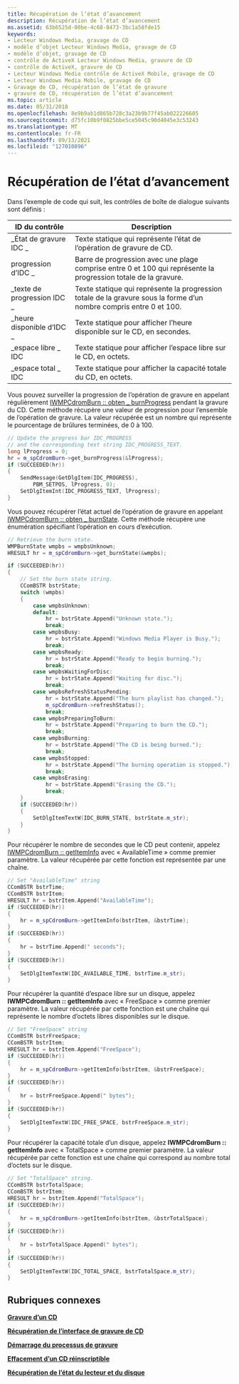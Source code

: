 ```yaml
---
title: Récupération de l’état d’avancement
description: Récupération de l’état d’avancement
ms.assetid: 63b6525d-00be-4c68-8473-3bc1a58fde15
keywords:
- Lecteur Windows Media, gravage de CD
- modèle d’objet Lecteur Windows Media, gravage de CD
- modèle d’objet, gravage de CD
- contrôle de ActiveX Lecteur Windows Media, gravure de CD
- contrôle de ActiveX, gravure de CD
- Lecteur Windows Media contrôle de ActiveX Mobile, gravage de CD
- Lecteur Windows Media Mobile, gravage de CD
- Gravage de CD, récupération de l’état de gravure
- gravure de CD, récupération de l’état d’avancement
ms.topic: article
ms.date: 05/31/2018
ms.openlocfilehash: 8e9b9ab1d865b728c3a23b9b77f45ab022226605
ms.sourcegitcommit: d75fc10b9f0825bbe5ce5045c90d4045e3c53243
ms.translationtype: MT
ms.contentlocale: fr-FR
ms.lasthandoff: 09/13/2021
ms.locfileid: "127010896"
---
```

# <a name="retrieving-the-burn-status"></a>Récupération de l’état d’avancement

Dans l’exemple de code qui suit, les contrôles de boîte de dialogue suivants sont définis :



| ID du contrôle           | Description                                                                    |
|----------------------|--------------------------------------------------------------------------------|
| \_État de gravure IDC \_     | Texte statique qui représente l’état de l’opération de gravure de CD.             |
| progression d’IDC \_        | Barre de progression avec une plage comprise entre 0 et 100 qui représente la progression totale de la gravure. |
| \_texte de progression IDC \_  | Texte statique qui représente la progression totale de la gravure sous la forme d’un nombre compris entre 0 et 100. |
| \_heure disponible d’IDC \_ | Texte statique pour afficher l’heure disponible sur le CD, en secondes.               |
| \_espace libre \_ IDC     | Texte statique pour afficher l’espace libre sur le CD, en octets.                     |
| \_espace total \_ IDC    | Texte statique pour afficher la capacité totale du CD, en octets.                 |



 

Vous pouvez surveiller la progression de l’opération de gravure en appelant régulièrement [IWMPCdromBurn :: obten \_ burnProgress](/previous-versions/windows/desktop/api/wmp/nf-wmp-iwmpcdromburn-get_burnprogress) pendant la gravure du CD. Cette méthode récupère une valeur de progression pour l’ensemble de l’opération de gravure. La valeur récupérée est un nombre qui représente le pourcentage de brûlures terminées, de 0 à 100.


```C++
// Update the progress bar IDC_PROGRESS
// and the corresponding text string IDC_PROGRESS_TEXT.
long lProgress = 0;
hr = m_spCdromBurn->get_burnProgress(&lProgress);
if (SUCCEEDED(hr))
{
    SendMessage(GetDlgItem(IDC_PROGRESS),
        PBM_SETPOS, lProgress, 0);
    SetDlgItemInt(IDC_PROGRESS_TEXT, lProgress);
}

```



Vous pouvez récupérer l’état actuel de l’opération de gravure en appelant [IWMPCdromBurn :: obten \_ burnState](/previous-versions/windows/desktop/api/wmp/nf-wmp-iwmpcdromburn-get_burnstate). Cette méthode récupère une énumération spécifiant l’opération en cours d’exécution.


```C++
// Retrieve the burn state.
WMPBurnState wmpbs = wmpbsUnknown;
HRESULT hr = m_spCdromBurn->get_burnState(&wmpbs);

if (SUCCEEDED(hr))
{
    // Set the burn state string.
    CComBSTR bstrState;
    switch (wmpbs)
    {
        case wmpbsUnknown:
        default:
            hr = bstrState.Append("Unknown state.");
            break;
        case wmpbsBusy:
            hr = bstrState.Append("Windows Media Player is Busy.");
            break;
        case wmpbsReady:
            hr = bstrState.Append("Ready to begin burning.");
            break;
        case wmpbsWaitingForDisc:
            hr = bstrState.Append("Waiting for disc.");
            break;
        case wmpbsRefreshStatusPending:
            hr = bstrState.Append("The burn playlist has changed.");
            m_spCdromBurn->refreshStatus();
            break;
        case wmpbsPreparingToBurn:
            hr = bstrState.Append("Preparing to burn the CD.");
            break;
        case wmpbsBurning:
            hr = bstrState.Append("The CD is being burned.");
            break;
        case wmpbsStopped:
            hr = bstrState.Append("The burning operation is stopped.");
            break;
        case wmpbsErasing:
            hr = bstrState.Append("Erasing the CD.");
            break;
    }
    if (SUCCEEDED(hr))
    {
        SetDlgItemTextW(IDC_BURN_STATE, bstrState.m_str);
    }
}

```



Pour récupérer le nombre de secondes que le CD peut contenir, appelez [IWMPCdromBurn :: getItemInfo](/previous-versions/windows/desktop/api/wmp/nf-wmp-iwmpcdromburn-getiteminfo) avec « AvailableTime » comme premier paramètre. La valeur récupérée par cette fonction est représentée par une chaîne.


```C++
// Set "AvailableTime" string
CComBSTR bstrTime;
CComBSTR bstrItem;
HRESULT hr = bstrItem.Append("AvailableTime");
if (SUCCEEDED(hr))
{
    hr = m_spCdromBurn->getItemInfo(bstrItem, &bstrTime);
}
if (SUCCEEDED(hr))
{
    hr = bstrTime.Append(" seconds");
}
if (SUCCEEDED(hr))
{
    SetDlgItemTextW(IDC_AVAILABLE_TIME, bstrTime.m_str);
}

```



Pour récupérer la quantité d’espace libre sur un disque, appelez **IWMPCdromBurn :: getItemInfo** avec « FreeSpace » comme premier paramètre. La valeur récupérée par cette fonction est une chaîne qui représente le nombre d’octets libres disponibles sur le disque.


```C++
// Set "FreeSpace" string
CComBSTR bstrFreeSpace;
CComBSTR bstrItem;
HRESULT hr = bstrItem.Append("FreeSpace");
if (SUCCEEDED(hr))
{
    hr = m_spCdromBurn->getItemInfo(bstrItem, &bstrFreeSpace);
}
if (SUCCEEDED(hr))
{
    hr = bstrFreeSpace.Append(" bytes");
}
if (SUCCEEDED(hr))
{
    SetDlgItemTextW(IDC_FREE_SPACE, bstrFreeSpace.m_str);
}

```



Pour récupérer la capacité totale d’un disque, appelez **IWMPCdromBurn :: getItemInfo** avec « TotalSpace » comme premier paramètre. La valeur récupérée par cette fonction est une chaîne qui correspond au nombre total d’octets sur le disque.


```C++
// Set "TotalSpace" string.
CComBSTR bstrTotalSpace;
CComBSTR bstrItem;
HRESULT hr = bstrItem.Append("TotalSpace");
if (SUCCEEDED(hr))
{
    hr = m_spCdromBurn->getItemInfo(bstrItem, &bstrTotalSpace);
}
if (SUCCEEDED(hr))
{
    hr = bstrTotalSpace.Append(" bytes");
}
if (SUCCEEDED(hr))
{
    SetDlgItemTextW(IDC_TOTAL_SPACE, bstrTotalSpace.m_str);
}

```



## <a name="related-topics"></a>Rubriques connexes

<dl> <dt>

[**Gravure d’un CD**](burning-a-cd.md)
</dt> <dt>

[**Récupération de l’interface de gravure de CD**](retrieving-the-cd-burning-interface.md)
</dt> <dt>

[**Démarrage du processus de gravure**](starting-the-burn-process.md)
</dt> <dt>

[**Effacement d’un CD réinscriptible**](erasing-a-rewritable-cd.md)
</dt> <dt>

[**Récupération de l’état du lecteur et du disque**](retrieving-the-drive-and-disc-status.md)
</dt> </dl>

 

 




